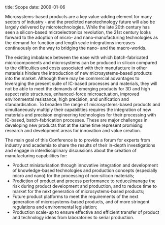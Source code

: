 title: Scope
date: 2009-01-06

Microsystems-based products are a key value-adding element for many sectors of industry - and the predicted nanotechnology future will also be largely delivered by microtechnologies. While the late 20th century has seen a silicon-based microelectronics revolution, the 21st century looks forward to the adoption of micro- and nano-manufacturing technologies as the demand for function and length scale integrations increases continuously on the way to bridging the nano- and the macro-worlds.
<!--break-->
The existing imbalance between the ease with which batch-fabricated microcomponents and microsystems can be produced in silicon compared to the difficulties and costs associated with their manufacture in other materials hinders the introduction of new microsystems-based products into the market. Although there may be commercial advantages to leveraging the present suite of IC-based processes and materials, they will not be able to meet the demands of emerging products for 3D and high aspect ratio structures, enhanced-force microactuation, improved environmental resistance, high precision, and unification and standardisation. To broaden the range of microsystems-based products and simultaneously multiply their capabilities requires the integration of new materials and precision engineering technologies for their processing with IC-based, batch-fabrication processes. These are major challenges in developing new products that at the same time represent promising research and development areas for innovation and value creation.

The main goal of this Conference is to provide a forum for experts from industry and academia to share the results of their in-depth investigations and engage in interdisciplinary discussions about the creation of manufacturing capabilities for:

* Product miniaturisation through innovative integration and development of knowledge-based technologies and production concepts (especially micro and nano) for the processing of non-silicon materials;
* Prediction of product and process performance to reduce/manage the risk during product development and production, and to reduce time to market for the next generation of microsystems-based products;
* Future product platforms to meet the requirements of the next generation of microsystems-based products, and of more stringent regulations and environmental legislation;
* Production scale-up to ensure effective and efficient transfer of product and technology ideas from laboratories to serial production.
